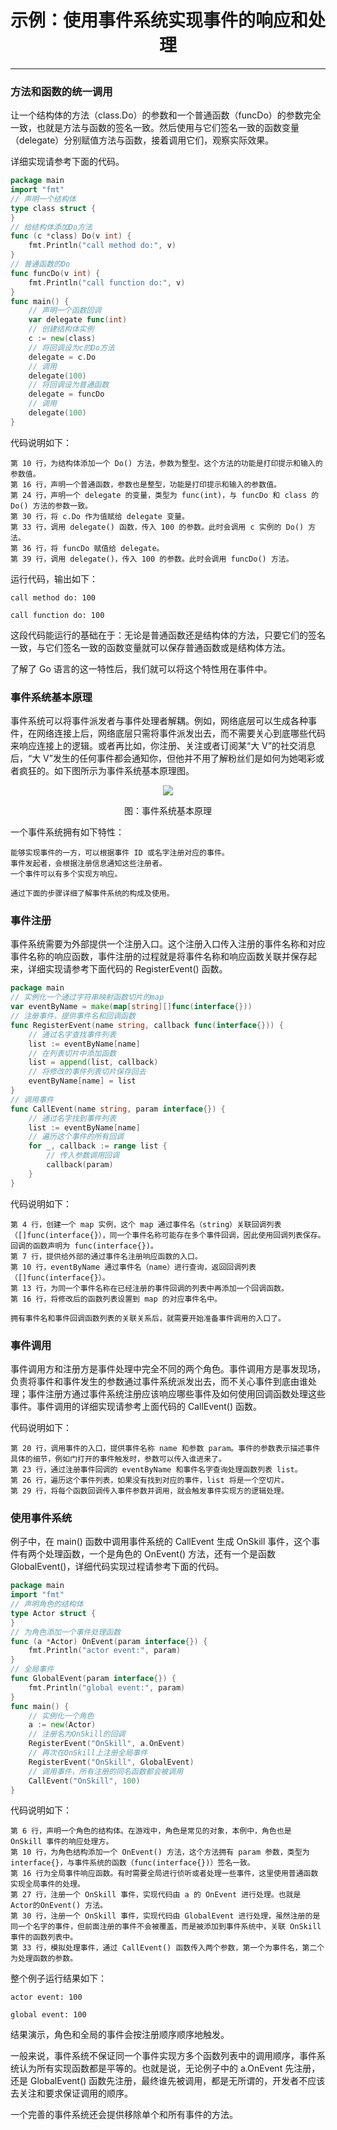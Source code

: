 <center><h1>示例：使用事件系统实现事件的响应和处理</h1></center>

---

### 方法和函数的统一调用

让一个结构体的方法（class.Do）的参数和一个普通函数（funcDo）的参数完全一致，也就是方法与函数的签名一致。然后使用与它们签名一致的函数变量（delegate）分别赋值方法与函数，接着调用它们，观察实际效果。

详细实现请参考下面的代码。

```go
package main
import "fmt"
// 声明一个结构体
type class struct {
}
// 给结构体添加Do方法
func (c *class) Do(v int) {
    fmt.Println("call method do:", v)
}
// 普通函数的Do
func funcDo(v int) {
    fmt.Println("call function do:", v)
}
func main() {
    // 声明一个函数回调
    var delegate func(int)
    // 创建结构体实例
    c := new(class)
    // 将回调设为c的Do方法
    delegate = c.Do
    // 调用
    delegate(100)
    // 将回调设为普通函数
    delegate = funcDo
    // 调用
    delegate(100)
}
```

代码说明如下：

```
第 10 行，为结构体添加一个 Do() 方法，参数为整型。这个方法的功能是打印提示和输入的参数值。
第 16 行，声明一个普通函数，参数也是整型，功能是打印提示和输入的参数值。
第 24 行，声明一个 delegate 的变量，类型为 func(int)，与 funcDo 和 class 的 Do() 方法的参数一致。
第 30 行，将 c.Do 作为值赋给 delegate 变量。
第 33 行，调用 delegate() 函数，传入 100 的参数。此时会调用 c 实例的 Do() 方法。
第 36 行，将 funcDo 赋值给 delegate。
第 39 行，调用 delegate()，传入 100 的参数。此时会调用 funcDo() 方法。
```

运行代码，输出如下：

```
call method do: 100

call function do: 100
```

这段代码能运行的基础在于：无论是普通函数还是结构体的方法，只要它们的签名一致，与它们签名一致的函数变量就可以保存普通函数或是结构体方法。

了解了 Go 语言的这一特性后，我们就可以将这个特性用在事件中。

### 事件系统基本原理

事件系统可以将事件派发者与事件处理者解耦。例如，网络底层可以生成各种事件，在网络连接上后，网络底层只需将事件派发出去，而不需要关心到底哪些代码来响应连接上的逻辑。或者再比如，你注册、关注或者订阅某“大 V”的社交消息后，“大 V”发生的任何事件都会通知你，但他并不用了解粉丝们是如何为她喝彩或者疯狂的。如下图所示为事件系统基本原理图。

<div align=center> 
    <img src="img/5-结构体/08-示例：使用事件系统实现事件的响应和处理/事件系统基本原理.jpg"/> 
    <p>图：事件系统基本原理</p>
</div>

一个事件系统拥有如下特性：

```
能够实现事件的一方，可以根据事件 ID 或名字注册对应的事件。
事件发起者，会根据注册信息通知这些注册者。
一个事件可以有多个实现方响应。

通过下面的步骤详细了解事件系统的构成及使用。
```

### 事件注册

事件系统需要为外部提供一个注册入口。这个注册入口传入注册的事件名称和对应事件名称的响应函数，事件注册的过程就是将事件名称和响应函数关联并保存起来，详细实现请参考下面代码的 RegisterEvent() 函数。

```go
package main
// 实例化一个通过字符串映射函数切片的map
var eventByName = make(map[string][]func(interface{}))
// 注册事件，提供事件名和回调函数
func RegisterEvent(name string, callback func(interface{})) {
    // 通过名字查找事件列表
    list := eventByName[name]
    // 在列表切片中添加函数
    list = append(list, callback)
    // 将修改的事件列表切片保存回去
    eventByName[name] = list
}
// 调用事件
func CallEvent(name string, param interface{}) {
    // 通过名字找到事件列表
    list := eventByName[name]
    // 遍历这个事件的所有回调
    for _, callback := range list {
        // 传入参数调用回调
        callback(param)
    }
}
```

代码说明如下：

```
第 4 行，创建一个 map 实例，这个 map 通过事件名（string）关联回调列表（[]func(interface{}），同一个事件名称可能存在多个事件回调，因此使用回调列表保存。回调的函数声明为 func(interface{})。
第 7 行，提供给外部的通过事件名注册响应函数的入口。
第 10 行，eventByName 通过事件名（name）进行查询，返回回调列表（[]func(interface{}）。
第 13 行，为同一个事件名称在已经注册的事件回调的列表中再添加一个回调函数。
第 16 行，将修改后的函数列表设置到 map 的对应事件名中。

拥有事件名和事件回调函数列表的关联关系后，就需要开始准备事件调用的入口了。
```

### 事件调用

事件调用方和注册方是事件处理中完全不同的两个角色。事件调用方是事发现场，负责将事件和事件发生的参数通过事件系统派发出去，而不关心事件到底由谁处理；事件注册方通过事件系统注册应该响应哪些事件及如何使用回调函数处理这些事件。事件调用的详细实现请参考上面代码的 CallEvent() 函数。

代码说明如下：

```
第 20 行，调用事件的入口，提供事件名称 name 和参数 param。事件的参数表示描述事件具体的细节，例如门打开的事件触发时，参数可以传入谁进来了。
第 23 行，通过注册事件回调的 eventByName 和事件名字查询处理函数列表 list。
第 26 行，遍历这个事件列表，如果没有找到对应的事件，list 将是一个空切片。
第 29 行，将每个函数回调传入事件参数并调用，就会触发事件实现方的逻辑处理。
```

### 使用事件系统

例子中，在 main() 函数中调用事件系统的 CallEvent 生成 OnSkill 事件，这个事件有两个处理函数，一个是角色的 OnEvent() 方法，还有一个是函数 GlobalEvent()，详细代码实现过程请参考下面的代码。

```go
package main
import "fmt"
// 声明角色的结构体
type Actor struct {
}
// 为角色添加一个事件处理函数
func (a *Actor) OnEvent(param interface{}) {
    fmt.Println("actor event:", param)
}
// 全局事件
func GlobalEvent(param interface{}) {
    fmt.Println("global event:", param)
}
func main() {
    // 实例化一个角色
    a := new(Actor)
    // 注册名为OnSkill的回调
    RegisterEvent("OnSkill", a.OnEvent)
    // 再次在OnSkill上注册全局事件
    RegisterEvent("OnSkill", GlobalEvent)
    // 调用事件，所有注册的同名函数都会被调用
    CallEvent("OnSkill", 100)
}
```

代码说明如下：

```
第 6 行，声明一个角色的结构体。在游戏中，角色是常见的对象，本例中，角色也是 OnSkill 事件的响应处理方。
第 10 行，为角色结构添加一个 OnEvent() 方法，这个方法拥有 param 参数，类型为 interface{}，与事件系统的函数（func(interface{})）签名一致。
第 16 行为全局事件响应函数。有时需要全局进行侦听或者处理一些事件，这里使用普通函数实现全局事件的处理。
第 27 行，注册一个 OnSkill 事件，实现代码由 a 的 OnEvent 进行处理。也就是 Actor的OnEvent() 方法。
第 30 行，注册一个 OnSkill 事件，实现代码由 GlobalEvent 进行处理，虽然注册的是同一个名字的事件，但前面注册的事件不会被覆盖，而是被添加到事件系统中，关联 OnSkill 事件的函数列表中。
第 33 行，模拟处理事件，通过 CallEvent() 函数传入两个参数，第一个为事件名，第二个为处理函数的参数。
```

整个例子运行结果如下：

```
actor event: 100

global event: 100
```

结果演示，角色和全局的事件会按注册顺序顺序地触发。

一般来说，事件系统不保证同一个事件实现方多个函数列表中的调用顺序，事件系统认为所有实现函数都是平等的。也就是说，无论例子中的 a.OnEvent 先注册，还是 GlobalEvent() 函数先注册，最终谁先被调用，都是无所谓的，开发者不应该去关注和要求保证调用的顺序。

一个完善的事件系统还会提供移除单个和所有事件的方法。
